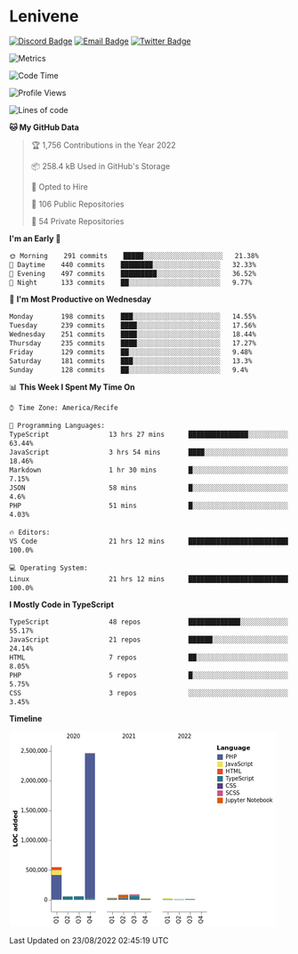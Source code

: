 # Lenivene

[![Discord Badge](https://img.shields.io/badge/-Lenivene%230715-black?style=flat-square&logo=Discord&logoColor=white)](http://discord.com/)
[![Email Badge](https://img.shields.io/badge/-lenivene@msn.com-black?style=flat-square&logo=Gmail&logoColor=white&link=mailto:lenivene@msn.com)](mailto:lenivene@msn.com)
[![Twitter Badge](https://img.shields.io/badge/-@enevinel-black?style=flat-square&logo=twitter&logoColor=white&link=https://twitter.com/enevinel)](https://twitter.com/enevinel)

<!-- https://github-readme-stats.vercel.app/api?username=lenivene&show_icons=true -->

<img src="https://metrics.lecoq.io/lenivene?template=classic&config.timezone=America%2FRecife" alt="Metrics" />

<!--START_SECTION:waka-->
![Code Time](http://img.shields.io/badge/Code%20Time-652%20hrs%2021%20mins-blue)

![Profile Views](http://img.shields.io/badge/Profile%20Views-0-blue)

![Lines of code](https://img.shields.io/badge/From%20Hello%20World%20I%27ve%20Written-3%20Million%20lines%20of%20code-blue)

**🐱 My GitHub Data** 

> 🏆 1,756 Contributions in the Year 2022
 > 
> 📦 258.4 kB Used in GitHub's Storage 
 > 
> 💼 Opted to Hire
 > 
> 📜 106 Public Repositories 
 > 
> 🔑 54 Private Repositories  
 > 
**I'm an Early 🐤** 

```text
🌞 Morning    291 commits    █████░░░░░░░░░░░░░░░░░░░░   21.38% 
🌆 Daytime    440 commits    ████████░░░░░░░░░░░░░░░░░   32.33% 
🌃 Evening    497 commits    █████████░░░░░░░░░░░░░░░░   36.52% 
🌙 Night      133 commits    ██░░░░░░░░░░░░░░░░░░░░░░░   9.77%

```
📅 **I'm Most Productive on Wednesday** 

```text
Monday       198 commits    ███░░░░░░░░░░░░░░░░░░░░░░   14.55% 
Tuesday      239 commits    ████░░░░░░░░░░░░░░░░░░░░░   17.56% 
Wednesday    251 commits    ████░░░░░░░░░░░░░░░░░░░░░   18.44% 
Thursday     235 commits    ████░░░░░░░░░░░░░░░░░░░░░   17.27% 
Friday       129 commits    ██░░░░░░░░░░░░░░░░░░░░░░░   9.48% 
Saturday     181 commits    ███░░░░░░░░░░░░░░░░░░░░░░   13.3% 
Sunday       128 commits    ██░░░░░░░░░░░░░░░░░░░░░░░   9.4%

```


📊 **This Week I Spent My Time On** 

```text
⌚︎ Time Zone: America/Recife

💬 Programming Languages: 
TypeScript               13 hrs 27 mins      ███████████████░░░░░░░░░░   63.44% 
JavaScript               3 hrs 54 mins       ████░░░░░░░░░░░░░░░░░░░░░   18.46% 
Markdown                 1 hr 30 mins        █░░░░░░░░░░░░░░░░░░░░░░░░   7.15% 
JSON                     58 mins             █░░░░░░░░░░░░░░░░░░░░░░░░   4.6% 
PHP                      51 mins             █░░░░░░░░░░░░░░░░░░░░░░░░   4.03%

🔥 Editors: 
VS Code                  21 hrs 12 mins      █████████████████████████   100.0%

💻 Operating System: 
Linux                    21 hrs 12 mins      █████████████████████████   100.0%

```

**I Mostly Code in TypeScript** 

```text
TypeScript               48 repos            █████████████░░░░░░░░░░░░   55.17% 
JavaScript               21 repos            ██████░░░░░░░░░░░░░░░░░░░   24.14% 
HTML                     7 repos             ██░░░░░░░░░░░░░░░░░░░░░░░   8.05% 
PHP                      5 repos             █░░░░░░░░░░░░░░░░░░░░░░░░   5.75% 
CSS                      3 repos             ░░░░░░░░░░░░░░░░░░░░░░░░░   3.45%

```


**Timeline**

![Chart not found](https://raw.githubusercontent.com/lenivene/lenivene/master/charts/bar_graph.png) 


 Last Updated on 23/08/2022 02:45:19 UTC
<!--END_SECTION:waka-->